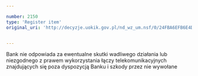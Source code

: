 ```yaml
---

number: 2150
type: 'Register item'
original_uri: 'http://decyzje.uokik.gov.pl/nd_wz_um.nsf/0/24FBA6EFB6E4D26CC125782D003D2D72?OpenDocument'


---
```


Bank nie odpowiada za ewentualne skutki wadliwego działania lub niezgodnego z prawem wykorzystania łączy telekomunikacyjnych znajdujących się poza dyspozycją Banku i szkody przez nie wywołane
